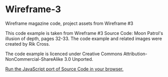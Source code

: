 # Wireframe-3

Wireframe magazine code, project assets from Wireframe #3

This code example is taken from Wireframe #3 Source Code: Moon Patrol's illusion of depth, pages 32-33. The code example and related images were created by Rik Cross.

The code example is licenced under Creative Commons Attribution-NonCommercial-ShareAlike 3.0 Unported.

[Run the JavaScript port of Source Code in your browser.](https://thisarray.github.io/Wireframe-3/parallax-scrolling.html)
